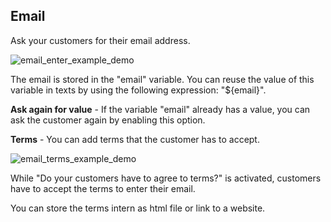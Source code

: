 ## Email

Ask your customers for their email address.

![email_enter_example_demo](https://raw.githubusercontent.com/loyjoy/welcome/master/help/processes/process/subprocesses/email_enter_example.png)

The email is stored in the "email" variable. You can reuse the value of this variable in texts by using the following expression: "${email}".

**Ask again for value** - If the variable "email" already has a value, you can ask the customer again by enabling this option.

**Terms** - You can add terms that the customer has to accept.

![email_terms_example_demo](https://raw.githubusercontent.com/loyjoy/welcome/master/help/processes/process/subprocesses/email_terms_example.png)

While "Do your customers have to agree to terms?" is activated, customers have to accept the terms to enter their email.

You can store the terms intern as html file or link to a website.
